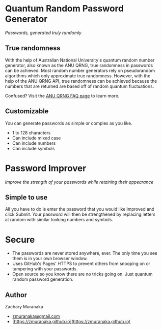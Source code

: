 Quantum Random Password Generator
=================================

_Passwords, generated truly randomly_

True randomness
---------------

With the help of Australian National University's quantum random number generator, also known as the ANU QRNG, true randomness in passwords can be achieved.
Most random number generators rely on pseudorandom algorithms which only approximate true randomness.
However, with the help of the ANU QRNG API, true randomness can be achieved because the numbers that are returned are based off of random quantum fluctuations.

Confused? Visit the [ANU QRNG FAQ page](https://qrng.anu.edu.au/contact/faq/) to learn more.

Customizable
------------

You can generate passwords as simple or complex as you like.

*   1 to 128 characters
*   Can include mixed case
*   Can include numbers
*   Can include symbols

Password Improver
=================

_Improve the strength of your passwords while retaining their appearance_

Simple to use
-------------

All you have to do is enter the password that you would like improved and click Submit.
Your password will then be strengthened by replacing letters at random with similar looking numbers and symbols.

Secure
======

*   The passwords are never stored anywhere, ever. The only time you see them is in your own browser window.
*   Uses GitHub's Pages' HTTPS to prevent others from snooping on or tampering with your passwords.
*   Open source so you know there are no tricks going on. Just quantum random password generation.

Author
------

Zachary Muranaka

*   zmuranaka@gmail.com
*   [https://zmuranaka.github.io](https://zmuranaka.github.io)
